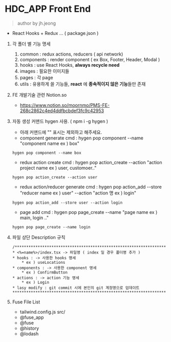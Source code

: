 # HDC_APP Front End
> author by jh.jeong

-  React Hooks + Redux ... ( package.json )
1. 각 폴더 별 기능 명세
	1. common : redux actions, reducers ( api network)
	2. components : render component ( ex Box, Footer, Header, Modal )  
	3. hooks : use React Hooks,  **always recycle need**
	4. images : 필요한 이미지들
	5. pages : 각 page
	6. utils : 유용하게 쓸 기능들, **react** 에 **종속적이지 않은 기능**들만 존재
2. FE 개발기술 관련 Notion.so
	- https://www.notion.so/moornmo/PMS-FE-268c2862c4ed4ddfbcbdef3fc9c42953

3. 자동 생성 커맨드 hygen 사용. ( npm i -g hygen )
	- 아래 커맨드에 "" 표시는 제외하고 해주세요.
	- component generate cmd : hygen pop component --name "component name ex ) box"
	```
	hygen pop component --name box
	```
	- redux action create cmd : hygen pop action_create --action "action project name ex ) user, customoer.." 
	```
	hygen pop action_create --action user
	```
	- redux action/reducer generate cmd : hygen pop action_add --store "reducer name ex ) user"  --action "action 명 ex ) login"
	```
	hygen pop action_add --store user --action login
	```
	- page add cmd  : hygen pop page_create --name "page name ex ) main, login .."
	```
	hygen pop page_create --name login
	```

4. 파일 상단 Description 규칙
	```
	/******************************************************************************
	* <%=name%>/index.tsx -> 파일명 ( index 일 경우 폴더명 추가 )
	* hooks : -> 사용한 hooks 명세
		* ex ) useLocations
	* components : -> 사용한 component 명세
		* ex ) ConfirmButton 
	* actions : -> action 기능 명세
		* ex ) Login
	* lasy modify : git commit 시에 본인의 git 계정명으로 업데이트
	******************************************************************************/
	```

5. Fuse File List
	- tailwind.config.js
	src/
	- @fuse_app
	- @fuse
	- @history
	- @lodash